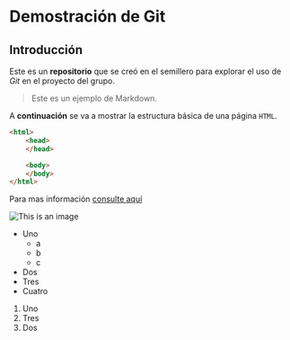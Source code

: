 # Demostración de Git

## Introducción

Este es un **repositorio** que se creó en el semillero para explorar el uso de *Git* en el proyecto del grupo.

> Este es un ejemplo de Markdown.

A <strong>continuación</strong> se va a mostrar la estructura básica de una página `HTML`.

``` html
<html>
    <head>
    </head>

    <body>
    </body>
</html>
```

Para mas información [consulte aquí](https://www.wikipedia.org/)

![This is an image](https://myoctocat.com/assets/images/base-octocat.svg)

- Uno
    - a
    - b
    - c
- Dos
- Tres
- Cuatro

1. Uno
1. Tres
1. Dos
